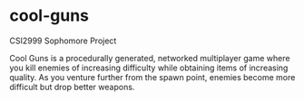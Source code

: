 # cool-guns
CSI2999 Sophomore Project

Cool Guns is a procedurally generated, networked multiplayer game where you kill enemies of increasing difficulty while obtaining items of increasing quality.
As you venture further from the spawn point, enemies become more difficult but drop better weapons.
